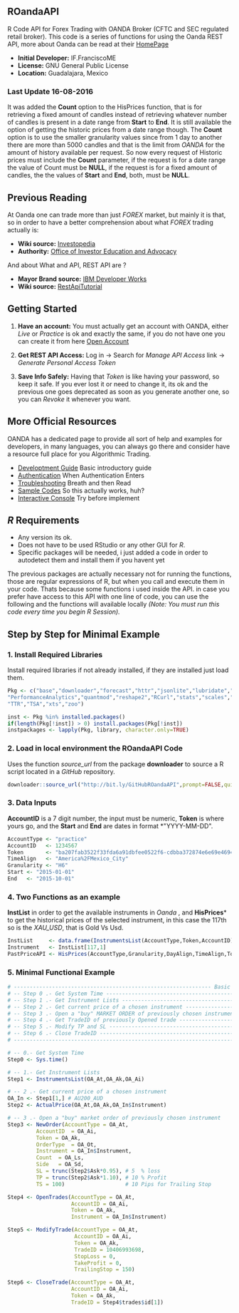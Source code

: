 ## ROandaAPI

R Code API for Forex Trading with OANDA Broker (CFTC and SEC regulated retail broker). This code is a series of functions for using the Oanda REST API, more about Oanda can be read at their [HomePage](http://www.oanda.com/)

- **Initial Developer:** IF.FranciscoME
- **License:** GNU General Public License
- **Location:** Guadalajara, Mexico

### Last Update 16-08-2016

It was added the **Count** option to the HisPrices function, that is for retrieving a fixed amount of
candles instead of retrieving whatever number of candles is present in a date range from **Start** to
**End**. It is still available the option of getting the historic prices from a date range though. The
**Count** option is to use the smaller granularity values since from 1 day to another there are more
than 5000 candles and that is the limit from *OANDA* for the amount of history available per request.
So now every request of Historic prices must include the **Count** parameter, if the request is for a
date range the value of Count must be **NULL**, if the request is for a fixed amount of candles,
the the values of **Start** and **End**, both, must be **NULL**.

## Previous Reading

At Oanda one can trade more than just *FOREX* market, but mainly it is that, so in order to have a better comprehension about what *FOREX* trading actually is:

- **Wiki source:** [Investopedia](http://www.investopedia.com/university/forexmarket/)
- **Authority:** [Office of Investor Education and Advocacy](http://www.sec.gov/investor/alerts/forextrading.pdf)

And about What and API, REST API are ?

- **Mayor Brand source:** [IBM Developer Works](http://www.ibm.com/developerworks/library/ws-restful/)
- **Wiki source:** [RestApiTutorial](http://www.restapitutorial.com/lessons/whatisrest.html)

## Getting Started

1. **Have an account:** You must actually get an account with OANDA, either *Live* or *Practice* is ok and exactly the same, if you do not have one you can create it from here [Open Account](https://fxtrade.oanda.com/your_account/fxtrade/register/gate?utm_source=oandaapi&utm_medium=link&utm_campaign=devportaldocs_demo)

2. **Get REST API Access:** Log in -> Search for *Manage API Access* link -> *Generate Personal Access Token*

3. **Save Info Safely:** Having that *Token* is like having your password, so keep it safe. If you ever lost it or need to change it, its ok and the previous one goes deprecated as soon as you generate another one, so you can *Revoke* it whenever you want.

## More Official Resources

OANDA has a dedicated page to provide all sort of help and examples for developers, in many languages, you can always go there and consider have a resource full place for you Algorithmic Trading.

- [Developtment Guide](http://developer.oanda.com/rest-live/development-guide/) Basic introductory guide
- [Authentication](http://developer.oanda.com/rest-live/authentication/) When Authentication Enters
- [Troubleshooting](http://developer.oanda.com/rest-live/troubleshooting-errors/) Breath and then Read
- [Sample Codes](http://developer.oanda.com/rest-live/sample-code/) So this actually works, huh?
- [Interactive Console](http://developer.oanda.com/rest-practice/console/) Try before implement

## *R* Requirements
- Any version its ok.
- Does not have to be used RStudio or any other GUI for *R*.
- Specific packages will be needed, i just added a code in order to autodetect them and install them if you havent yet

The previous packages are actually necessary not for running the functions, those are regular expressions of R, but when you call and execute them in your code. Thats because some functions i used inside the API. in case you prefer have access to this API with one line of code, you can use the following and the functions will available locally *(Note: You must run this code every time you begin R Session).*

## Step by Step for Minimal Example

### 1. Install Required Libraries

Install required libraries if not already installed, if they are installed just load them.

```r
Pkg <- c("base","downloader","forecast","httr","jsonlite","lubridate","moments",
"PerformanceAnalytics","quantmod","reshape2","RCurl","stats","scales","tseries",
"TTR","TSA","xts","zoo")

inst <- Pkg %in% installed.packages()
if(length(Pkg[!inst]) > 0) install.packages(Pkg[!inst])
instpackages <- lapply(Pkg, library, character.only=TRUE)
```

### 2. Load in local environment the ROandaAPI Code

Uses the function *source_url* from the package **downloader** to source a R script located in a *GitHub* repository.

```r
downloader::source_url("http://bit.ly/GitHubROandaAPI",prompt=FALSE,quiet=TRUE)
```

### 3. Data Inputs

**AccountID** is a 7 digit number, the input must be numeric, **Token** is where yours go, and the **Start** and **End** are dates in format *"YYYY-MM-DD".

```r
AccountType <- "practice"
AccountID   <- 1234567
Token       <- "ba207fab3522f33fda6a91dbfee0522f6-cdbba372874e6e69e4694f050f890277"
TimeAlign   <- "America%2FMexico_City"
Granularity <- "H6"
Start <- "2015-01-01"
End   <- "2015-10-01"
```

### 4. Two Functions as an example

**InstList** in order to get the available instruments in *Oanda* , and **HisPrices*** to get the historical prices of the selected instrument, in this case the 117th so is the *XAU_USD*, that is Gold Vs Usd.

```r
InstList     <- data.frame(InstrumentsList(AccountType,Token,AccountID))[,c(1,3)]
Instrument   <- InstList[117,1]
PastPriceAPI <- HisPrices(AccountType,Granularity,DayAlign,TimeAlign,Token,Instrument,Start,End)
```

### 5. Minimal Functional Example

```r
# -------------------------------------------------------------- Basic Trade Example -- #
# -- Step 0 .- Get System Time -------------------------------------------------------- #
# -- Step 1 .- Get Instrument Lists --------------------------------------------------- #
# -- Step 2 .- Get current price of a chosen instrument ------------------------------- #
# -- Step 3 .- Open a "buy" MARKET ORDER of previously chosen instrument -------------- #
# -- Step 4 .- Get TradeID of previously Opened trade --------------------------------- #
# -- Step 5 .- Modify TP and SL ------------------------------------------------------- #
# -- Step 6 .- Close TradeID ---------------------------------------------------------- #
# ------------------------------------------------------------------------------------- #

# -- 0.- Get System Time
Step0 <- Sys.time()

# -- 1.- Get Instrument Lists
Step1 <- InstrumentsList(OA_At,OA_Ak,OA_Ai)

# -- 2 .- Get current price of a chosen instrument
OA_In <- Step1[1,] # AU200_AUD
Step2 <- ActualPrice(OA_At,OA_Ak,OA_In$Instrument)

# -- 3 .- Open a "buy" market order of previously chosen instrument
Step3 <- NewOrder(AccountType = OA_At,
         AccountID  = OA_Ai,
         Token = OA_Ak,
         OrderType  = OA_Ot,
         Instrument = OA_In$Instrument,
         Count  = OA_Ls,
         Side   = OA_Sd,
         SL = trunc(Step2$Ask*0.95), # 5  % loss
         TP = trunc(Step2$Ask*1.10), # 10 % Profit
         TS = 100)                   # 10 Pips for Trailing Stop

Step4 <- OpenTrades(AccountType = OA_At,
                    AccountID = OA_Ai,
                    Token = OA_Ak,
                    Instrument = OA_In$Instrument)

Step5 <- ModifyTrade(AccountType = OA_At,
                     AccountID = OA_Ai,
                     Token = OA_Ak,
                     TradeID = 10406993698, 
                     StopLoss = 0, 
                     TakeProfit = 0,
                     TrailingStop = 150)

Step6 <- CloseTrade(AccountType = OA_At,
                    AccountID = OA_Ai,
                    Token = OA_Ak,
                    TradeID = Step4$trades$id[1])
```

